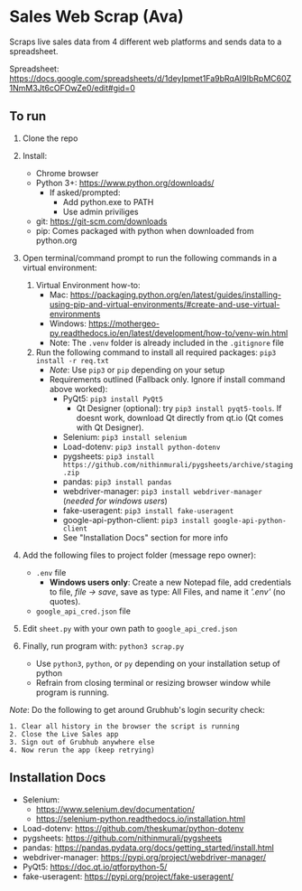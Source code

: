 # Sales Web Scrap (Ava)

Scraps live sales data from 4 different web platforms and sends data to a spreadsheet.

Spreadsheet: https://docs.google.com/spreadsheets/d/1deyIpmet1Fa9bRqAI9IbRpMC60Z1NmM3Jt6cOFOwZe0/edit#gid=0

## To run

1. Clone the repo
2. Install:
    - Chrome browser
    - Python 3+: https://www.python.org/downloads/
        - If asked/prompted:
            - Add python.exe to PATH
            - Use admin priviliges
    - git: https://git-scm.com/downloads
    - pip: Comes packaged with python when downloaded from python.org
3. Open terminal/command prompt to run the following commands in a virtual environment:

    1. Virtual Environment how-to:
        - Mac: https://packaging.python.org/en/latest/guides/installing-using-pip-and-virtual-environments/#create-and-use-virtual-environments
        - Windows: https://mothergeo-py.readthedocs.io/en/latest/development/how-to/venv-win.html
        - Note: The `.venv` folder is already included in the `.gitignore` file
    2. Run the following command to install all required packages: `pip3 install -r req.txt`
        - _Note_: Use `pip3` or `pip` depending on your setup
        - Requirements outlined (Fallback only. Ignore if install command above worked):
            - PyQt5: `pip3 install PyQt5`
                - Qt Designer (optional): try `pip3 install pyqt5-tools`. If doesnt work, download Qt directly from qt.io (Qt comes with Qt Designer).
            - Selenium: `pip3 install selenium`
            - Load-dotenv: `pip3 install python-dotenv`
            - pygsheets: `pip3 install https://github.com/nithinmurali/pygsheets/archive/staging.zip`
            - pandas: `pip3 install pandas`
            - webdriver-manager: `pip3 install webdriver-manager` (_needed for windows users_)
            - fake-useragent: `pip3 install fake-useragent`
            - google-api-python-client: `pip3 install google-api-python-client`
            - See "Installation Docs" section for more info

4. Add the following files to project folder (message repo owner):
    - `.env` file
        - **Windows users only**: Create a new Notepad file, add credentials to file, _file -> save_, save as type: All Files, and name it _'.env'_ (no quotes).
    - `google_api_cred.json` file
5. Edit `sheet.py` with your own path to `google_api_cred.json`
6. Finally, run program with: `python3 scrap.py`
    - Use `python3`, `python`, or `py` depending on your installation setup of python
    - Refrain from closing terminal or resizing browser window while program is running.

_Note_: Do the following to get around Grubhub's login security check:

    1. Clear all history in the browser the script is running
    2. Close the Live Sales app
    3. Sign out of Grubhub anywhere else
    4. Now rerun the app (keep retrying)

## Installation Docs

-   Selenium:
    -   https://www.selenium.dev/documentation/
    -   https://selenium-python.readthedocs.io/installation.html
-   Load-dotenv: https://github.com/theskumar/python-dotenv
-   pygsheets: https://github.com/nithinmurali/pygsheets
-   pandas: https://pandas.pydata.org/docs/getting_started/install.html
-   webdriver-manager: https://pypi.org/project/webdriver-manager/
-   PyQt5: https://doc.qt.io/qtforpython-5/
-   fake-useragent: https://pypi.org/project/fake-useragent/
